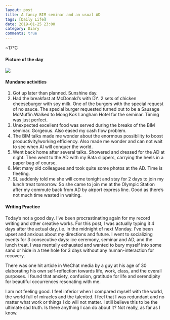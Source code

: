 ```yaml
---
layout: post
title: A fancy BIM seminar and an usual AD
tags: [Daily Life]
date: 2019-01-25 23:00
category: Diary
comments: true
---
```

 
~17°C

#### Picture of the day

![](https://cdn-images-1.medium.com/max/800/1*RBzO39boT42-89gY7rdXPA.jpeg)

#### Mundane activities

1.  Got up later than planned. Sunshine day.
2.  Had the breakfast at McDonald’s with DY. 2 sets of chicken cheeseburger with soy milk. One of the burgers with the special request of no sauce. The special burger requested turned out to be a Sausage McMuffin.Walked to Mong Kok Langham Hotel for the seminar. Timing was just perfect.
3.  Unexpected excellent food was served during the breaks of the BIM seminar. Gorgeous. Also eased my cash flow problem.
4.  The BIM talks made me wonder about the enormous possibility to boost productivity/working efficiency. Also made me wonder and can not wait to see when AI will conquer the world.
5.  Went back home after several talks. Showered and dressed for the AD at night. Then went to the AD with my Bata slippers, carrying the heels in a paper bag of course.
6.  Met many old colleagues and took quite some photos at the AD. Time is fleeting.
7.  SL suddenly told me she will come tonight and stay for 2 days to join my lunch treat tomorrow. So she came to join me at the Olympic Station after my commute back from AD by airport express line. Good as there’s not much time wasted in waiting.

#### Writing Practice

Today’s not a good day. I’ve been procrastinating again for my record writing and other creative works. For this post, I was actually typing it 4 days after the actual day, i.e. in the midnight of next Monday. I’ve been upset and anxious about my directions and future. I went to socializing events for 3 consecutive days: ice ceremony, seminar and AD, and the lunch treat. I was mentally exhausted and wanted to bury myself into some sand or hide in a tree hole for 3 days without any human-interaction for recovery.

There was one hit article in WeChat media by a guy at his age of 30 elaborating his own self-reflection towards life, work, class, and the overall purposes. I found that anxiety, confusion, gratitude for life and serendipity for beautiful occurrences resonating with me.

I am not feeling good. I feel inferior when I compared myself with the world, the world full of miracles and the talented. I feel that I was redundant and no matter what work or things I do will not matter. I still believe this to be the ultimate sad truth. Is there anything I can do about it? Not really, as far as I know.